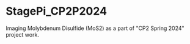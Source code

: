 # StagePi_CP2P2024
Imaging Molybdenum Disulfide (MoS2) as a part of "CP2 Spring 2024" project work.
